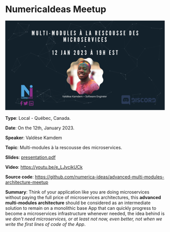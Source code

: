 # NumericaIdeas Meetup

[![FlyerImage](flyer.png)](https://youtu.be/e_LJvcikUCk)

**Type**: Local - Québec, Canada.

**Date**: On the 12th, January 2023.

**Speaker**: Valdèse Kamdem

**Topic**: Multi-modules à la rescousse des microservices.

**Slides**: [presentation.pdf](./presentation.pdf)

**Video**: https://youtu.be/e_LJvcikUCk

**Source code**: https://github.com/numerica-ideas/advanced-multi-modules-architecture-meetup

**Summary**: Think of your application like you are doing microservices without paying the full price of microservices architectures, this **advanced multi-modules architecture** should be considered as an intermediate solution to remain on a monolithic base App that can quickly progress to become a microservices infrastructure whenever needed, the idea behind is *we don't need microservices, or at least not now, even better, not when we write the first lines of code of the App*.
